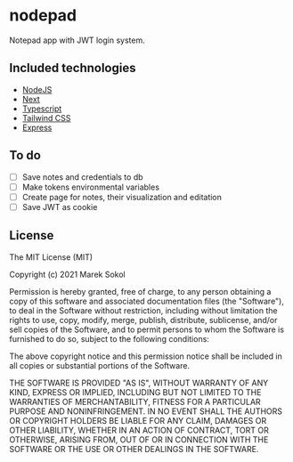 # nodepad

Notepad app with JWT login system.

## Included technologies

- [NodeJS](https://nodejs.org)
- [Next](https://nextjs.org)
- [Typescript](https://www.typescriptlang.org)
- [Tailwind CSS](https://tailwindcss.com)
- [Express](https://expressjs.com)

## To do

- [ ] Save notes and credentials to db
- [ ] Make tokens environmental variables
- [ ] Create page for notes, their visualization and editation
- [ ] Save JWT as cookie

## License

The MIT License (MIT)

Copyright (c) 2021 Marek Sokol

Permission is hereby granted, free of charge, to any person obtaining a copy
of this software and associated documentation files (the "Software"), to deal
in the Software without restriction, including without limitation the rights
to use, copy, modify, merge, publish, distribute, sublicense, and/or sell
copies of the Software, and to permit persons to whom the Software is
furnished to do so, subject to the following conditions:

The above copyright notice and this permission notice shall be included in all
copies or substantial portions of the Software.

THE SOFTWARE IS PROVIDED "AS IS", WITHOUT WARRANTY OF ANY KIND, EXPRESS OR
IMPLIED, INCLUDING BUT NOT LIMITED TO THE WARRANTIES OF MERCHANTABILITY,
FITNESS FOR A PARTICULAR PURPOSE AND NONINFRINGEMENT. IN NO EVENT SHALL THE
AUTHORS OR COPYRIGHT HOLDERS BE LIABLE FOR ANY CLAIM, DAMAGES OR OTHER
LIABILITY, WHETHER IN AN ACTION OF CONTRACT, TORT OR OTHERWISE, ARISING FROM,
OUT OF OR IN CONNECTION WITH THE SOFTWARE OR THE USE OR OTHER DEALINGS IN THE
SOFTWARE.
